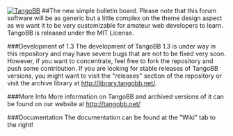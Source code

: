 [![TangoBB](https://raw.githubusercontent.com/TangoBB/TangoBB/master/public/img/tango_logo.png "TangoBB")](http://tangobb.net "TangoBB")
##The new simple bulletin board.
Please note that this forum software will be as generic but a little complex on the theme design aspect as we want it to be very customizable for amateur web developers to learn.
TangoBB is released under the MIT License.

###Development of 1.3
The development of TangoBB 1.3 is under way in this repository and may have severe bugs that are not to be fixed very soon. However, if you want to concentrate,
feel free to fork the repository and push some contribution. If you are looking for stable releases of TangoBB versions, you might want to visit the "releases"
section of the repository or visit the archive library at http://library.tangobb.net/.

###More Info
More information on TangoBB and archived versions of it can be found on our website at http://tangobb.net/

###Documentation
The documentation can be found at the "Wiki" tab to the right!

